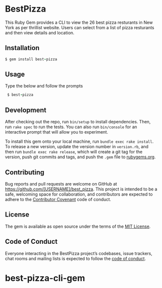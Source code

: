 # BestPizza

This Ruby Gem provides a CLI to view the 26 best pizza resturants in New York as per thrillist website. Users can select from a list of pizza resturants and then view details and location.



## Installation

```ruby
$ gem install best-pizza
```


## Usage

Type the below and follow the prompts

```ruby
 $ best-pizza
 ```


## Development

After checking out the repo, run `bin/setup` to install dependencies. Then, run `rake spec` to run the tests. You can also run `bin/console` for an interactive prompt that will allow you to experiment.

To install this gem onto your local machine, run `bundle exec rake install`. To release a new version, update the version number in `version.rb`, and then run `bundle exec rake release`, which will create a git tag for the version, push git commits and tags, and push the `.gem` file to [rubygems.org](https://rubygems.org).

## Contributing

Bug reports and pull requests are welcome on GitHub at https://github.com/[USERNAME]/best_pizza. This project is intended to be a safe, welcoming space for collaboration, and contributors are expected to adhere to the [Contributor Covenant](http://contributor-covenant.org) code of conduct.

## License

The gem is available as open source under the terms of the [MIT License](https://opensource.org/licenses/MIT).

## Code of Conduct

Everyone interacting in the BestPizza project’s codebases, issue trackers, chat rooms and mailing lists is expected to follow the [code of conduct](https://github.com/[USERNAME]/best_pizza/blob/master/CODE_OF_CONDUCT.md).
# best-pizza-cli-gem

